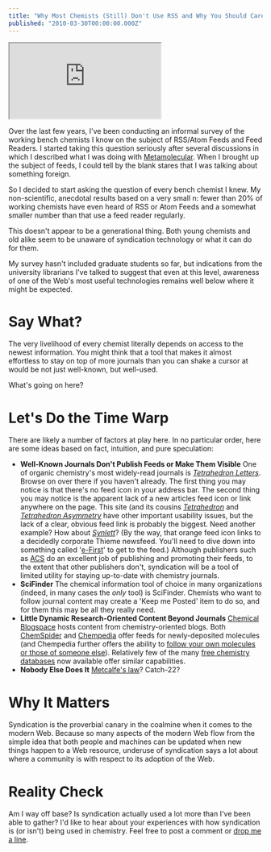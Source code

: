 ```yaml
---
title: "Why Most Chemists (Still) Don't Use RSS and Why You Should Care"
published: "2010-03-30T00:00:00.000Z"
---
```


<div class="videowrapper">
  <iframe src="https://www.youtube.com/embed/VSPZ2Uu_X3Y" allowfullscreen></iframe>
</div>

Over the last few years, I've been conducting an informal survey of the working bench chemists I know on the subject of RSS/Atom Feeds and Feed Readers. I started taking this question seriously after several discussions in which I described what I was doing with [Metamolecular](http://metamolecular.com). When I brought up the subject of feeds, I could tell by the blank stares that I was talking about something foreign.

So I decided to start asking the question of every bench chemist I knew. My non-scientific, anecdotal results based on a very small n: fewer than 20% of working chemists have even heard of RSS or Atom Feeds and a somewhat smaller number than that use a feed reader regularly.

This doesn't appear to be a generational thing. Both young chemists and old alike seem to be unaware of syndication technology or what it can do for them.

My survey hasn't included graduate students so far, but indications from the university librarians I've talked to suggest that even at this level, awareness of one of the Web's most useful technologies remains well below where it might be expected.

# Say What?

The very livelihood of every chemist literally depends on access to the newest information. You might think that a tool that makes it almost effortless to stay on top of more journals than you can shake a cursor at would be not just well-known, but well-used.

What's going on here?

# Let's Do the Time Warp

There are likely a number of factors at play here. In no particular order, here are some ideas based on fact, intuition, and pure speculation:

-  **Well-Known Journals Don't Publish Feeds or Make Them Visible** One of organic chemistry's most widely-read journals is *[Tetrahedron Letters](http://www.elsevier.com/locate/tetlet)*. Browse on over there if you haven't already. The first thing you may notice is that there's no feed icon in your address bar. The second thing you may notice is the apparent lack of a new articles feed icon or link anywhere on the page. This site (and its cousins *[Tetrahedron](http://www.elsevier.com/locate/tet)* and *[Tetrahedron Asymmetry](http://www.elsevier.com/locate/tetasy)* have other important usability issues, but the lack of a clear, obvious feed link is probably the biggest. Need another example? How about *[Synlett](http://www.thieme-chemistry.com/products/journals/synlett.html)*? (By the way, that orange feed icon links to a decidedly corporate Thieme newsfeed. You'll need to dive down into something called '[e-First](https://www.thieme-connect.com/ejournals/toc/synlett/efirst)' to get to the feed.) Although publishers such as [ACS](http://acs.org) do an excellent job of publishing and promoting their feeds, to the extent that other publishers don't, syndication will be a tool of limited utility for staying up-to-date with chemistry journals.
-  **SciFinder** The chemical information tool of choice in many organizations (indeed, in many cases the *only* tool) is SciFinder. Chemists who want to follow journal content may create a 'Keep me Posted' item to do so, and for them this may be all they really need.
-  **Little Dynamic Research-Oriented Content Beyond Journals** [Chemical Blogspace](http://cb.openmolecules.net) hosts content from chemistry-oriented blogs. Both [ChemSpider](http://chemspider.com) and [Chempedia](http://chempedia.com) offer feeds for newly-deposited molecules (and Chempedia further offers the ability to [follow your own molecules or those of someone else](http://products.metamolecular.com/2009/11/12/your-personal-chempedia-new-substances-feed)). Relatively few of the many [free chemistry databases](http://zusammen.metamolecular.com/2009/03/09/sixty-four-free-chemistry-databases-serialized) now available offer similar capabilities.
-  **Nobody Else Does It** [Metcalfe's law](http://en.wikipedia.org/wiki/Metcalfe's_law)? Catch-22?

# Why It Matters

Syndication is the proverbial canary in the coalmine when it comes to the modern Web. Because so many aspects of the modern Web flow from the simple idea that both people and machines can be updated when new things happen to a Web resource, underuse of syndication says a lot about where a community is with respect to its adoption of the Web.

# Reality Check

Am I way off base? Is syndication actually used a lot more than I've been able to gather? I'd like to hear about your experiences with how syndication is (or isn't) being used in chemistry. Feel free to post a comment or <a href="http://mailhide.recaptcha.net/d?k=01BWQM1xI9aLdaRtdkq1bfIg==&amp;c=z8uTudTDZDxI3paudUp-FpDWmCrt2pQ_Pd0a6nmaNZU=" onclick="window.open('http://mailhide.recaptcha.net/d?k=01BWQM1xI9aLdaRtdkq1bfIg==&amp;c=z8uTudTDZDxI3paudUp-FpDWmCrt2pQ_Pd0a6nmaNZU=', '', 'toolbar=0,scrollbars=0,location=0,statusbar=0,menubar=0,resizable=0,width=500,height=300'); return false;" title="Reveal this e-mail address">drop me a line</a>.